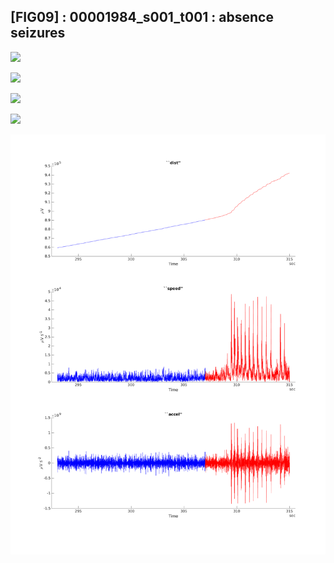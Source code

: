 ## [FIG09] : 00001984_s001_t001 : absence seizures

![](/home/blake/Workspace/projects/tuh-investigation/results/output/phase/00001984_s001_t001_293.png)

![](/home/blake/Workspace/projects/tuh-investigation/results/output/trace/00001984_s001_t001_293.png)

![](/home/blake/Workspace/projects/tuh-investigation/results/output/spect/00001984_s001_t001_293.png)

![](/home/blake/Workspace/projects/tuh-investigation/results/output/quadvar/00001984_s001_t001_293.png)

![](../../output/accel/00001984_s001_t001_293.png)